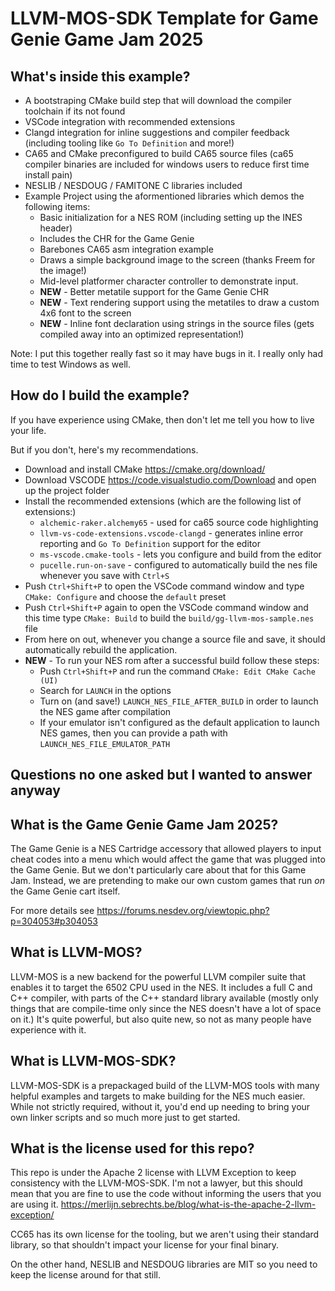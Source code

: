 # LLVM-MOS-SDK Template for Game Genie Game Jam 2025

## What's inside this example?

* A bootstraping CMake build step that will download the compiler toolchain if its not found
* VSCode integration with recommended extensions
* Clangd integration for inline suggestions and compiler feedback (including tooling like `Go To Definition` and more!)
* CA65 and CMake preconfigured to build CA65 source files (ca65 compiler binaries are included for windows users to reduce first time install pain)
* NESLIB / NESDOUG / FAMITONE C libraries included
* Example Project using the aformentioned libraries which demos the following items:
  * Basic initialization for a NES ROM (including setting up the INES header)
  * Includes the CHR for the Game Genie
  * Barebones CA65 asm integration example
  * Draws a simple background image to the screen (thanks Freem for the image!)
  * Mid-level platformer character controller to demonstrate input.
  * **NEW** - Better metatile support for the Game Genie CHR
  * **NEW** - Text rendering support using the metatiles to draw a custom 4x6 font to the screen
  * **NEW** - Inline font declaration using strings in the source files (gets compiled away into an optimized representation!)

Note: I put this together really fast so it may have bugs in it. I really only had time to test Windows as well.

## How do I build the example?

If you have experience using CMake, then don't let me tell you how to live your life.

But if you don't, here's my recommendations.

* Download and install CMake <https://cmake.org/download/>
* Download VSCODE <https://code.visualstudio.com/Download> and open up the project folder
* Install the recommended extensions (which are the following list of extensions:)
  * `alchemic-raker.alchemy65` - used for ca65 source code highlighting
  * `llvm-vs-code-extensions.vscode-clangd` - generates inline error reporting and `Go To Definition` support for the editor
  * `ms-vscode.cmake-tools` - lets you configure and build from the editor
  * `pucelle.run-on-save` - configured to automatically build the nes file whenever you save with `Ctrl+S`
* Push `Ctrl+Shift+P` to open the VSCode command window and type `CMake: Configure` and choose the `default` preset
* Push `Ctrl+Shift+P` again to open the VSCode command window and this time type `CMake: Build` to build the `build/gg-llvm-mos-sample.nes` file
* From here on out, whenever you change a source file and save, it should automatically rebuild the application.
* **NEW** - To run your NES rom after a successful build follow these steps:
  * Push `Ctrl+Shift+P` and run the command `CMake: Edit CMake Cache (UI)`
  * Search for `LAUNCH` in the options
  * Turn on (and save!) `LAUNCH_NES_FILE_AFTER_BUILD` in order to launch the NES game after compilation
  * If your emulator isn't configured as the default application to launch NES games, then you can provide a path with `LAUNCH_NES_FILE_EMULATOR_PATH`

## Questions no one asked but I wanted to answer anyway

## What is the Game Genie Game Jam 2025?

The Game Genie is a NES Cartridge accessory that allowed players to input cheat codes into a menu
which would affect the game that was plugged into the Game Genie.
But we don't particularly care about that for this Game Jam.
Instead, we are pretending to make our own custom games that run *on* the Game Genie cart itself.

For more details see <https://forums.nesdev.org/viewtopic.php?p=304053#p304053>

## What is LLVM-MOS?

LLVM-MOS is a new backend for the powerful LLVM compiler suite that enables it to target the 6502 CPU
used in the NES.
It includes a full C and C++ compiler, with parts of the C++ standard library available (mostly only
things that are compile-time only since the NES doesn't have a lot of space on it.)
It's quite powerful, but also quite new, so not as many people have experience with it.

## What is LLVM-MOS-SDK?

LLVM-MOS-SDK is a prepackaged build of the LLVM-MOS tools with many helpful examples and targets to make
building for the NES much easier.
While not strictly required, without it, you'd end up needing to bring your own linker scripts and so much more
just to get started.

## What is the license used for this repo?

This repo is under the Apache 2 license with LLVM Exception to keep consistency with the LLVM-MOS-SDK.
I'm not a lawyer, but this should mean that you are fine to use the code without
informing the users that you are using it. <https://merlijn.sebrechts.be/blog/what-is-the-apache-2-llvm-exception/>

CC65 has its own license for the tooling, but we aren't using their standard library, so that shouldn't impact your
license for your final binary.

On the other hand, NESLIB and NESDOUG libraries are MIT so you need to keep the license
around for that still.

